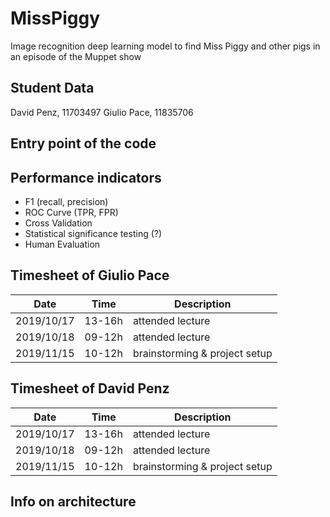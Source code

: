 # MissPiggy
Image recognition deep learning model to find Miss Piggy and other pigs in an episode of the Muppet show

## Student Data
David Penz, 11703497
Giulio Pace, 11835706

## Entry point of the code


## Performance indicators
- F1 (recall, precision)
- ROC Curve (TPR, FPR)
- Cross Validation
- Statistical significance testing (?)
- Human Evaluation


## Timesheet of Giulio Pace
| Date        | Time    | Description                     |
|-------------|---------|---------------------------------|
| 2019/10/17  | 13-16h  | attended lecture                |
| 2019/10/18  | 09-12h  | attended lecture                |
| 2019/11/15  | 10-12h  | brainstorming & project setup   |

## Timesheet of David Penz
| Date        | Time    | Description                     |
|-------------|---------|---------------------------------|
| 2019/10/17  | 13-16h  | attended lecture                |
| 2019/10/18  | 09-12h  | attended lecture                |
| 2019/11/15  | 10-12h  | brainstorming & project setup   |

## Info on architecture
